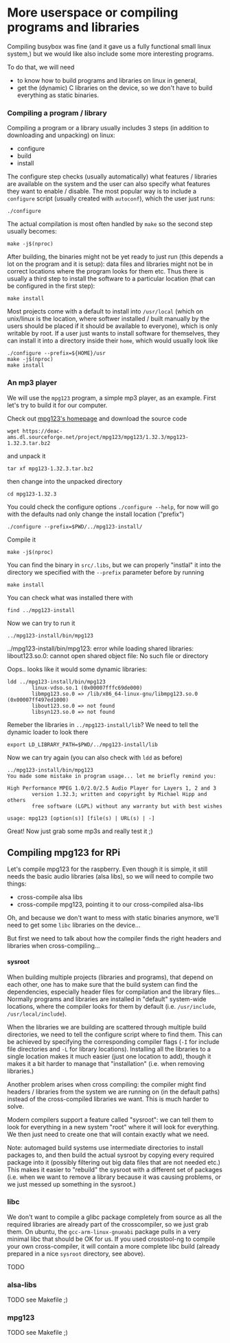 More userspace or compiling programs and libraries
==================================================

Compiling busybox was fine (and it gave us a fully functional small linux
system,) but we would like also include some more interesting programs.

To do that, we will need

- to know how to build programs and libraries on linux in general,
- get the (dynamic) C libraries on the device, so we don't have to build
  everything as static binaries.


### Compiling a program / library

Compiling a program or a library usually includes 3 steps (in addition to
downloading and unpacking) on linux:

- configure
- build
- install

The configure step checks (usually automatically) what features / libraries are
available on the system and the user can also specify what features they want to
enable / disable. The most popular way is to include a `configure` script
(usually created with `autoconf`), which the user just runs:

    ./configure

The actual compilation is most often handled by `make` so the second step
usually becomes:

    make -j$(nproc)

After building, the binaries might not be yet ready to just run (this depends
a lot on the program and it is setup): data files and libraries might not be in
correct locations where the program looks for them etc. Thus there is usually a
third step to install the software to a particular location (that can be
configured in the first step):

    make install


Most projects come with a default to install into `/usr/local` (which on
unix/linux is the location, where softwer installed / built manually by the
users should be placed if it should be available to everyone), which is only
writable by root. If a user just wants to install software for themselves, they
can install it into a directory inside their `home`, which would usually look
like

    ./configure --prefix=${HOME}/usr
    make -j$(nproc)
    make install

### An mp3 player

We will use the `mpg123` program, a simple mp3 player, as an example. First
let's try to build it for our computer.

Check out [mpg123's homepage](https://www.mpg123.de/) and download the source
code

    wget https://deac-ams.dl.sourceforge.net/project/mpg123/mpg123/1.32.3/mpg123-1.32.3.tar.bz2

and unpack it

    tar xf mpg123-1.32.3.tar.bz2

then change into the unpacked directory

    cd mpg123-1.32.3

You could check the configure options `./configure --help`, for now will go with
the defaults nad only change the install location ("prefix")

    ./configure --prefix=$PWD/../mpg123-install/

Compile it

    make -j$(nproc)

You can find the binary in `src/.libs`, but we can properly "instlal" it into
the directory we specified with the `--prefix` parameter before by running

    make install

You can check what was installed there with

    find ../mpg123-install

Now we can try to run it

    ../mpg123-install/bin/mpg123
../mpg123-install/bin/mpg123: error while loading shared libraries: libout123.so.0: cannot open shared object file: No such file or directory

Oops.. looks like it would some dynamic libraries:

    ldd ../mpg123-install/bin/mpg123
            linux-vdso.so.1 (0x00007fffc69de000)
            libmpg123.so.0 => /lib/x86_64-linux-gnu/libmpg123.so.0 (0x00007ff497ed1000)
            libout123.so.0 => not found
            libsyn123.so.0 => not found

Remeber the libraries in `../mpg123-install/lib`? We need to tell the
dynamic loader to look there

    export LD_LIBRARY_PATH=$PWD/../mpg123-install/lib

Now we can try again (you can also check with `ldd` as before)

    ../mpg123-install/bin/mpg123
    You made some mistake in program usage... let me briefly remind you:
    
    High Performance MPEG 1.0/2.0/2.5 Audio Player for Layers 1, 2 and 3
            version 1.32.3; written and copyright by Michael Hipp and others
            free software (LGPL) without any warranty but with best wishes
    
    usage: mpg123 [option(s)] [file(s) | URL(s) | -]

Great! Now just grab some mp3s and really test it ;)


## Compiling mpg123 for RPi

Let's compile mpg123 for the raspberry.
Even though it is simple, it still needs the basic audio libraries (alsa libs),
so we will need to compile two things:

- cross-compile alsa libs
- cross-compile mpg123, pointing it to our cross-compiled alsa-libs

Oh, and because we don't want to mess with static binaries anymore, we'll need
to get some `libc` libraries on the device...

But first we need to talk about how the compiler finds the right headers and
libraries when cross-compiling...


#### sysroot

When building multiple projects (libraries and programs), that depend on each
other, one has to make sure that the build system can find the dependencies,
especially header files for compilation and the library files... Normally
programs and libraries are installed in "default" system-wide locations, where
the compiler looks for them by default (i.e. `/usr/include`,
`/usr/local/include`).

When the libraries we are building are scattered through multiple build
directories, we need to tell the configure script where to find them. This can
be achieved by specifying the corresponding compiler flags (`-I` for include
file directories and `-L` for library locations). Installing all the libraries
to a single location makes it much easier (just one location to add), though it
makes it a bit harder to manage that "installation" (i.e. when removing libraries.)

Another problem arises when cross compiling: the compiler might find
headers / libraries from the system we are running on (in the default paths)
instead of the cross-compiled libraries we want. This is much harder to solve.

Modern compilers support a feature called "sysroot": we can tell them to look
for everything in a new system "root" where it will look for everything. We then
just need to create one that will contain exactly what we need.

Note: automaged build systems use intermediate directories to install packages
to, and then build the actual sysroot by copying every required package into it
(possibly filtering out big data files that are not needed etc.) This makes it
easier to "rebuild" the sysroot with a different set of packages (i.e. when we
want to remove a library because it was causing problems, or we just messed up
something in the sysroot.)


### libc

We don't want to compile a glibc package completely from source as all the
required libraries are already part of the crosscompiler, so we just grab them.
On ubuntu, the `gcc-arm-linux-gnueabi` package pulls in a very minimal libc
that should be OK for us. If you used crosstool-ng to compile your own
cross-compiler, it will contain a more complete libc build (already prepared
in a nice `sysroot` directory, see above).

TODO

### alsa-libs

TODO see Makefile ;)

### mpg123

TODO see Makefile ;)






